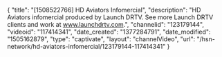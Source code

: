 {
    "title": "[1508522766] HD Aviators Infomercial",
    "description": "HD Aviators infomercial produced by Launch DRTV.  See more Launch DRTV clients and work at www.launchdrtv.com.",
    "channelid": "123179144",
    "videoid": "117414341",
    "date_created": "1377284791",
    "date_modified": "1505162879",
    "type": "captivate",
    "layout": "channelVideo",
    "url": "\/hsn-network\/hd-aviators-infomercial\/123179144-117414341"
}